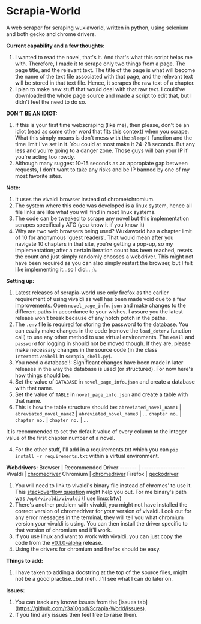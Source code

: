 # Scrapia-World
A web scraper for scraping wuxiaworld, written in python, using selenium and both gecko and chrome drivers.

**Current capability and a few thoughts:**
1. I wanted to read the novel, that's it. And that's what this script helps me with. Therefore, I made it to scrape only two things from a page. The page title, and the relevant text. The title of the page is what will become the name of the text file associated with that page, and the relevant text will be stored in that text file. Hence, it scrapes the raw text of a chapter.
2. I plan to make new stuff that would deal with that raw text. I could've downloaded the whole page source and made a script to edit that, but I didn't feel the need to do so.

**DON'T BE AN IDIOT:**
1. If this is your first time webscraping (like me), then please, don't be an idiot (read as some other word that fits this context) when you scrape. What this simply means is don't mess with the `sleep()` function and the time limit I've set in it. You could at most make it 24-28 seconds. But any less and you're going to a danger zone. Those guys will ban your IP if you're acting too rowdy.
2. Although many suggest 10-15 seconds as an appropiate gap between requests, I don't want to take any risks and be IP banned by one of my most favorite sites.

**Note:**
1. It uses the vivaldi browser instead of chrome/chromium.
2. The system where this code was developed is a linux system, hence all file links are like what you will find in most linux systems.
3. The code can be tweaked to scrape any novel but this implementation scrapes specifically ATG (you know it if you know it)
4. Why are two web browsers being used? Wuxiaworld has a chapter limit of 10 for anonymous 'guest readers'. That would mean after you navigate 10 chapters in that site, you're getting a pop-up, so my implementation; after a certain iteration count has been reached, resets the count and just simply randomly chooses a webdriver. This might not have been required as you can also simply restart the browser, but I felt like implementing it...so I did... ;).

**Setting up:**
1. Latest releases of scrapia-world use only firefox as the earlier requirement of using vivaldi as well has been made void due to a few improvements. Open `novel_page_info.json` and make changes to the different paths in accordance to your wishes. I assure you the latest release won't break because of any hotch potch in the paths.
2. The `.env` file is required for storing the password to the database. You can eazily make changes in the code (remove the `load_dotenv` function call) to use any other method to use virtual environments. The `email` and `password` for logging in should not be moved though. If they are, please make necessary changes in the source code (in the class `InteractiveShell` in `scrapia_shell.py`).
3. You need a database!!: Significant changes have been made in later releases in the way the database is used (or structured). For now here's how things should be:
  1. Set the value of `DATABASE` in `novel_page_info.json` and create a database with that name.
  2. Set the value of `TABLE` in `novel_page_info.json` and create a table with that name.
  3. This is how the table structure should be:
  `abreviated_novel_name1` | `abreviated_novel_name2` | `abreviated_novel_name3` | ...
  `chapter no.` | `chapter no.` | `chapter no.` | ...

  It is recommended to set the default value of every column to the integer value of the first chapter number of a novel.
  
4. For the other stuff, I'll add in a requirements.txt which you can `pip install -r requirements.txt` within a virtual environment.

**Webdrivers:**
Browser | Recommended Driver
------- | ------------------
Vivaldi | [chromedriver](https://chromedriver.chromium.org/downloads)
Chromium | [chromedriver](https://chromedriver.chromium.org/downloads)
Firefox | [geckodriver](https://github.com/mozilla/geckodriver/releases)
1. You will need to link to vivaldi's binary file instead of chromes' to use it. This [stackoverflow question](https://stackoverflow.com/questions/59644818/how-to-initiate-a-chromium-based-vivaldi-browser-session-using-selenium-and-pyth) might help you out. For me binary's path was `/opt/vivaldi/vivaldi` (I use linux btw)
2. There's another problem with vivaldi, you might not have installed the correct version of chromedriver for *your* version of vivaldi. Look out for any error messages in the terminal, they will tell you what chromium version your vivaldi is using. You can then install the driver specific to that version of chromium and it'll work.
3. If you use linux and want to work with vivaldi, you can just copy the code from the [v0.1.0-alpha](https://github.com/r3a10god/Scrapia-World/blob/v0.1.0-alpha/scrapia_world.py) release.
4. Using the drivers for chromium and firefox should be easy.


**Things to add:**
1. I have taken to adding a docstring at the top of the source files, might not be a good practise...but meh...I'll see what I can do later on.


**Issues:**
1. You can track any known issues from the [issues tab] (https://github.com/r3a10god/Scrapia-World/issues).
2. If you find any issues then feel free to raise them.

